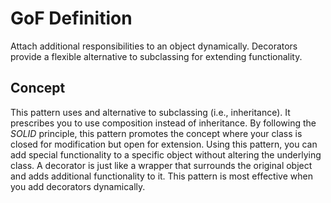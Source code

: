 # GoF Definition

Attach additional responsibilities to an object dynamically. Decorators provide a flexible alternative to subclassing for extending functionality.

## Concept

This pattern uses and alternative to subclassing (i.e., inheritance). It prescribes you to use composition instead of inheritance.
By following the _SOLID_ principle, this pattern promotes the concept where your class is closed for modification but open for extension. Using this pattern, you can add special functionality to a specific object without altering the underlying class.
A decorator is just like a wrapper that surrounds the original object and adds additional functionality to it.
This pattern is most effective when you add decorators dynamically.
